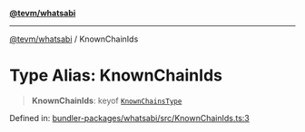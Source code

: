 [**@tevm/whatsabi**](../README.md)

***

[@tevm/whatsabi](../globals.md) / KnownChainIds

# Type Alias: KnownChainIds

> **KnownChainIds**: keyof [`KnownChainsType`](KnownChainsType.md)

Defined in: [bundler-packages/whatsabi/src/KnownChainIds.ts:3](https://github.com/evmts/tevm-monorepo/blob/main/bundler-packages/whatsabi/src/KnownChainIds.ts#L3)
